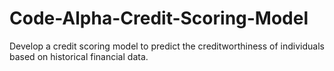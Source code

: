 # Code-Alpha-Credit-Scoring-Model

Develop a credit scoring model to predict the
creditworthiness of individuals based on historical
financial data.
